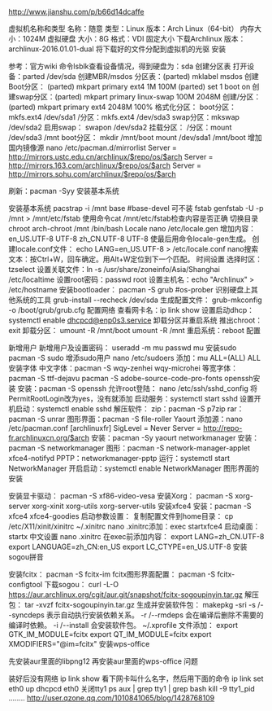 http://www.jianshu.com/p/b66d14dcaffe


虚拟机名称和类型
名称：随意
类型：Linux
版本：Arch Linux（64-bit）
内存大小：1024M
虚拟硬盘
大小：8G
格式：VDI
固定大小
下载Archlinux
版本：archlinux-2016.01.01-dual
将下载好的文件分配到虚拟机的光驱
安装

参考：官方wiki
命令lsblk查看设备情况，得到硬盘为：sda
创建分区表
打开设备：parted /dev/sda
创建MBR/msdos 分区表：(parted) mklabel msdos
创建Boot分区：
(parted) mkpart primary ext4 1M 100M
(parted) set 1 boot on
创建swap分区：(parted) mkpart primary linux-swap 100M 2048M
创建/分区：(parted) mkpart primary ext4 2048M 100%
格式化分区：
boot分区：mkfs.ext4 /dev/sda1
/分区：mkfs.ext4 /dev/sda3
swap分区：mkswap /dev/sda2
启用swap：
swapon /dev/sda2
挂载分区：
/分区：mount /dev/sda3 /mnt
boot分区：
mkdir /mnt/boot
mount /dev/sda1 /mnt/boot
增加国内镜像源
nano /etc/pacman.d/mirrorlist
Server = http://mirrors.ustc.edu.cn/archlinux/$repo/os/$arch
Server = http://mirrors.163.com/archlinux/$repo/os/$arch
Server = http://mirrors.sohu.com/archlinux/$repo/os/$arch

刷新：pacman -Syy
安装基本系统

安装基本系统
pacstrap -i /mnt base #base-devel 可不装
fstab
genfstab -U -p /mnt > /mnt/etc/fstab
使用命令cat /mnt/etc/fstab检查内容是否正确
切换目录chroot
arch-chroot /mnt /bin/bash
Locale
nano /etc/locale.gen
增加内容：
en_US.UTF-8 UTF-8
zh_CN.UTF-8 UTF-8
使最后用命令locale-gen生成。
创建locale.conf文件：
echo LANG=en_US.UTF-8 > /etc/locale.conf
nano搜索文本：按Ctrl+W，回车确定。用Alt+W定位到下一个匹配。
时间设置
选择时区：tzselect
设置关联文件：ln -s /usr/share/zoneinfo/Asia/Shanghai /etc/localtime
设置root密码：passwd root
设置主机名：echo "Archlinux" > /etc/hostname
安装bootloader：
pacman -S grub #os-prober 识别硬盘上其他系统的工具
grub-install --recheck /dev/sda
生成配置文件：
grub-mkconfig -o /boot/grub/grub.cfg
配置网络
查看网卡名：ip link show
设置启动dhcp：systemctl enable dhcpcd@enp0s3.service
卸载分区并重启系统
推出chroot：exit
卸载分区：
umount -R /mnt/boot
umount -R /mnt
重启系统：reboot
配置

新增用户
新增用户及设置密码：
useradd -m mu
passwd mu
安装sudo
pacman -S sudo
增添sudo用户
nano /etc/sudoers
添加：mu ALL=(ALL) ALL
安装字体
中文字体：pacman -S wqy-zenhei wqy-microhei
等宽字体：
pacman -S ttf-dejavu
pacman -S adobe-source-code-pro-fonts
openssh安装
安装：pacman -S openssh
允许root登陆：
nano /etc/ssh/sshd_config
将PermitRootLogin改为yes，没有就添加
启动服务：systemctl start sshd
设置开机启动：systemctl enable sshd
解压软件：
zip：pacman -S p7zip
rar：pacman -S unrar
图形界面：pacman -S file-roller
Yaourt
添加源：nano /etc/pacman.conf
 [archlinuxfr]
 SigLevel = Never
 Server = http://repo-fr.archlinuxcn.org/$arch
安装：pacman -Sy yaourt
networkmanager
安装：pacman -S networkmanager
图形：pacman -S network-manager-applet xfce4-notifyd
PPTP：networkmanager-pptp
运行：systemctl start NetworkManager
开启启动：systemctl enable NetworkManager
图形界面的安装

安装显卡驱动：
pacman -S xf86-video-vesa
安装Xorg：
pacman -S xorg-server xorg-xinit xorg-utils xorg-server-utils
安装xfce4
安装：pacman -S xfce4 xfce4-goodies
启动参数设置：
复制配置文件到home目录： cp /etc/X11/xinit/xinitrc ~/.xinitrc
nano .xinitrc添加：exec startxfce4
启动桌面：startx
中文设置
nano .xinitrc
在exec前添加内容：
export LANG=zh_CN.UTF-8
export LANGUAGE=zh_CN:en_US
export LC_CTYPE=en_US.UTF-8
安装sogou拼音

安装fcitx：
pacman -S fcitx-im
fcitx图形界面配置：
pacman -S fcitx-configtool
下载sogou：
curl -L-O https://aur.archlinux.org/cgit/aur.git/snapshot/fcitx-sogoupinyin.tar.gz
解压包：
tar -xvzf fcitx-sogoupinyin.tar.gz
生成并安装软件包：
makepkg -sri
-s /--syncdeps 表示自动执行安装依赖关系。
-r /--rmdeps 会在编译后删除不需要的编译时依赖。
-i /--install 会安装软件包。
~/.xprofile 文件添加：
export GTK_IM_MODULE=fcitx
export QT_IM_MODULE=fcitx
export XMODIFIERS="@im=fcitx"
安装wps-office

先安装aur里面的libpng12
再安装aur里面的wps-office
问题

装好后没有网络
ip link show 看下网卡叫什么名字，然后用下面的命令
ip link set eth0 up
dhcpcd eth0
关闭tty1
ps aux | grep tty1 | grep bash
kill -9 tty1_pid
........
http://user.qzone.qq.com/1010841065/blog/1428768109